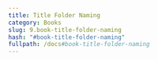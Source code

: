 ```yaml
---
title: Title Folder Naming
category: Books
slug: 9.book-title-folder-naming
hash: "#book-title-folder-naming"
fullpath: /docs#book-title-folder-naming
---
```


<docs-book-title-folder-naming></docs-book-title-folder-naming>

